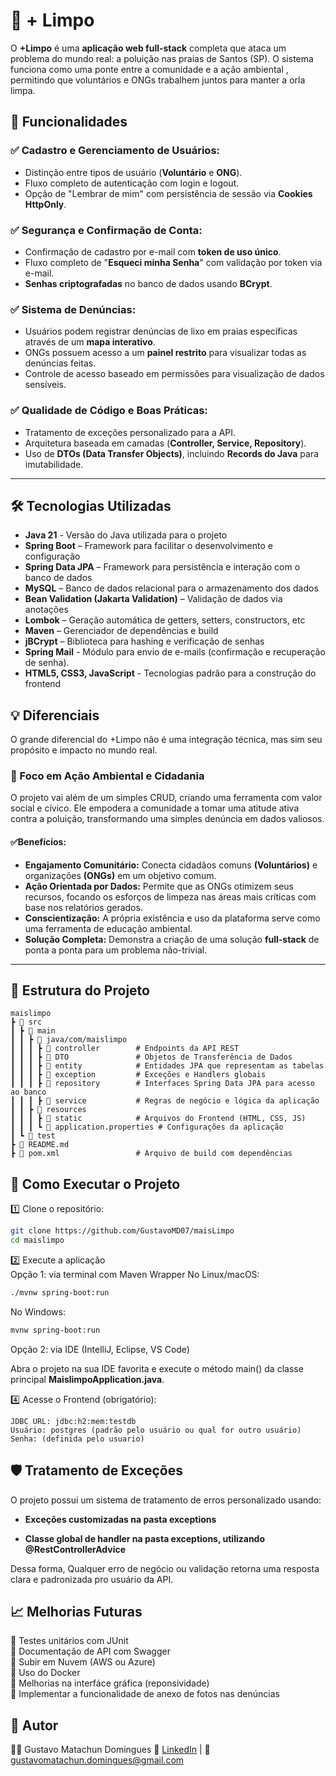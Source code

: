 
# 📌 + Limpo

O **+Limpo** é uma **aplicação web full-stack** completa que ataca um problema do mundo real: a poluição nas praias de Santos (SP).
O sistema funciona como uma ponte entre a comunidade e a ação ambiental
, permitindo que voluntários e ONGs trabalhem juntos para manter a orla limpa.


## 🚀 Funcionalidades

### ✅ Cadastro e Gerenciamento de Usuários:
- Distinção entre tipos de usuário (**Voluntário** e **ONG**).
- Fluxo completo de autenticação com login e logout.
- Opção de "Lembrar de mim" com persistência de sessão via **Cookies HttpOnly**.

### ✅ Segurança e Confirmação de Conta:
- Confirmação de cadastro por e-mail com **token de uso único**.
- Fluxo completo de "**Esqueci minha Senha**" com validação por token via e-mail.
- **Senhas criptografadas** no banco de dados usando **BCrypt**.

### ✅ Sistema de Denúncias:
- Usuários podem registrar denúncias de lixo em praias específicas através de um **mapa interativo**.
- ONGs possuem acesso a um **painel restrito** para visualizar todas as denúncias feitas.
- Controle de acesso baseado em permissões para visualização de dados sensíveis.

### ✅ Qualidade de Código e Boas Práticas:
- Tratamento de exceções personalizado para a API.
- Arquitetura baseada em camadas (**Controller, Service, Repository**).
- Uso de **DTOs (Data Transfer Objects)**, incluindo **Records do Java** para imutabilidade.

---

## 🛠️ Tecnologias Utilizadas
- **Java 21** - Versão do Java utilizada para o projeto
- **Spring Boot** – Framework para facilitar o desenvolvimento e configuração  
- **Spring Data JPA** – Framework para persistência e interação com o banco de dados  
- **MySQL** – Banco de dados relacional para o armazenamento dos dados   
- **Bean Validation (Jakarta Validation)** – Validação de dados via anotações  
- **Lombok** – Geração automática de getters, setters, constructors, etc   
- **Maven** – Gerenciador de dependências e build    
- **jBCrypt** – Biblioteca para hashing e verificação de senhas   
- **Spring Mail** - Módulo para envio de e-mails (confirmação e recuperação de senha).
- **HTML5, CSS3, JavaScript** - Tecnologias padrão para a construção do frontend  

## 💡 Diferenciais
O grande diferencial do +Limpo não é uma integração técnica, mas sim seu propósito e impacto no mundo real.  

### 🌊 Foco em Ação Ambiental e Cidadania  
O projeto vai além de um simples CRUD, criando uma ferramenta com valor social e cívico. Ele empodera a comunidade a tomar uma atitude ativa contra a poluição, transformando uma simples denúncia em dados valiosos.  

#### **✅Benefícios:**
- **Engajamento Comunitário:** Conecta cidadãos comuns **(Voluntários)** e organizações **(ONGs)** em um objetivo comum.  
- **Ação Orientada por Dados:** Permite que as ONGs otimizem seus recursos, focando os esforços de limpeza nas áreas mais críticas com base nos relatórios gerados.  
- **Conscientização:** A própria existência e uso da plataforma serve como uma ferramenta de educação ambiental.
- **Solução Completa:** Demonstra a criação de uma solução **full-stack** de ponta a ponta para um problema não-trivial.
---

 ## 📂 Estrutura do Projeto

```plaintext
maislimpo
┣ 📂 src
┃ ┣ 📂 main
┃ ┃ ┣ 📂 java/com/maislimpo
┃ ┃ ┃ ┣ 📂 controller        # Endpoints da API REST
┃ ┃ ┃ ┣ 📂 DTO               # Objetos de Transferência de Dados
┃ ┃ ┃ ┣ 📂 entity            # Entidades JPA que representam as tabelas
┃ ┃ ┃ ┣ 📂 exception         # Exceções e Handlers globais
┃ ┃ ┃ ┣ 📂 repository        # Interfaces Spring Data JPA para acesso ao banco
┃ ┃ ┃ ┣ 📂 service           # Regras de negócio e lógica da aplicação
┃ ┃ ┣ 📂 resources
┃ ┃ ┃ ┣ 📂 static            # Arquivos do Frontend (HTML, CSS, JS)
┃ ┃ ┃ ┗ 📄 application.properties # Configurações da aplicação
┃ ┗ 📂 test
┣ 📄 README.md
┣ 📄 pom.xml                 # Arquivo de build com dependências
```
## 🔧 Como Executar o Projeto
1️⃣ Clone o repositório:
```bash
git clone https://github.com/GustavoMD07/maisLimpo
cd maislimpo
```

2️⃣ Execute a aplicação  
Opção 1: via terminal com Maven Wrapper
No Linux/macOS:
```bash
./mvnw spring-boot:run
```
No Windows:
```bash
mvnw spring-boot:run
```

Opção 2: via IDE (IntelliJ, Eclipse, VS Code)  

Abra o projeto na sua IDE favorita e execute o método main() da classe principal **MaislimpoApplication.java**.


4️⃣ Acesse o Frontend (obrigatório):
```
JDBC URL: jdbc:h2:mem:testdb
Usuário: postgres (padrão pelo usuário ou qual for outro usuário)
Senha: (definida pelo usuario)
```

## 🛡️ Tratamento de Exceções

O projeto possui um sistema de tratamento de erros personalizado usando:

- **Exceções customizadas na pasta exceptions**

- **Classe global de handler na pasta exceptions, utilizando @RestControllerAdvice**

Dessa forma, Qualquer erro de negócio ou validação retorna uma resposta clara e padronizada pro usuário da API.

## 📈 Melhorias Futuras
  
🔹 Testes unitários com JUnit  
🔹 Documentação de API com Swagger    
🔹 Subir em Nuvem (AWS ou Azure)  
🔹 Uso do Docker  
🔹 Melhorias na interfáce gráfica (reponsividade)  
🔹 Implementar a funcionalidade de anexo de fotos nas denúncias    

## 📌 Autor
👨‍💻 Gustavo Matachun Domingues
🔗 [LinkedIn](https://www.linkedin.com/in/gustavo-matachun/) | 📧 gustavomatachun.domingues@gmail.com

